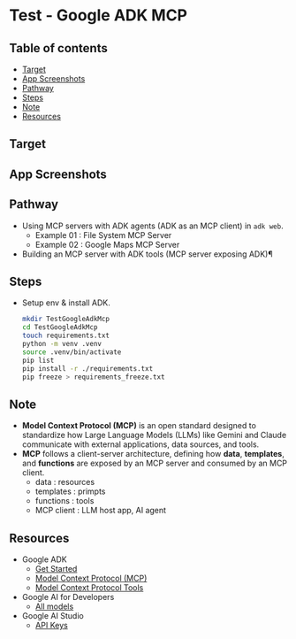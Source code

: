 <!-- omit in toc -->
# Test - Google ADK MCP

<!-- omit in toc -->
## Table of contents

- [Target](#target)
- [App Screenshots](#app-screenshots)
- [Pathway](#pathway)
- [Steps](#steps)
- [Note](#note)
- [Resources](#resources)

## Target

## App Screenshots

## Pathway

- Using MCP servers with ADK agents (ADK as an MCP client) in `adk web`.
  - Example 01 : File System MCP Server
  - Example 02 : Google Maps MCP Server
- Building an MCP server with ADK tools (MCP server exposing ADK)¶

## Steps

- Setup env & install ADK.

  ```bash
  mkdir TestGoogleAdkMcp
  cd TestGoogleAdkMcp
  touch requirements.txt
  python -m venv .venv
  source .venv/bin/activate
  pip list
  pip install -r ./requirements.txt
  pip freeze > requirements_freeze.txt
  ```

## Note

- **Model Context Protocol (MCP)** is an open standard designed to standardize how Large Language Models (LLMs) like Gemini and Claude communicate with external applications, data sources, and tools.
- **MCP** follows a client-server architecture, defining how **data**, **templates**, and **functions** are exposed by an MCP server and consumed by an MCP client.
  - data : resources
  - templates : primpts
  - functions : tools
  - MCP client : LLM host app, AI agent

## Resources

- Google ADK
  - [Get Started](https://google.github.io/adk-docs/get-started/)
  - [Model Context Protocol (MCP)](https://google.github.io/adk-docs/mcp/)
  - [Model Context Protocol Tools](https://google.github.io/adk-docs/tools/mcp-tools/)
- Google AI for Developers
  - [All models](https://ai.google.dev/gemini-api/docs/models)
- Google AI Studio
  - [API Keys](https://aistudio.google.com/app/apikey)
